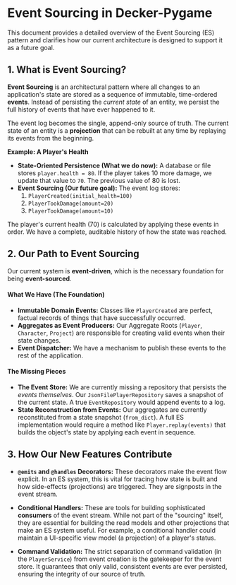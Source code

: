 # Event Sourcing in Decker-Pygame

This document provides a detailed overview of the Event Sourcing (ES) pattern and clarifies how our current architecture is designed to support it as a future goal.

## 1. What is Event Sourcing?

**Event Sourcing** is an architectural pattern where all changes to an application's state are stored as a sequence of immutable, time-ordered **events**. Instead of persisting the *current state* of an entity, we persist the full history of events that have ever happened to it.

The event log becomes the single, append-only source of truth. The current state of an entity is a **projection** that can be rebuilt at any time by replaying its events from the beginning.

**Example: A Player's Health**

-   **State-Oriented Persistence (What we do now):** A database or file stores `player.health = 80`. If the player takes 10 more damage, we update that value to `70`. The previous value of 80 is lost.
-   **Event Sourcing (Our future goal):** The event log stores:
    1.  `PlayerCreated(initial_health=100)`
    2.  `PlayerTookDamage(amount=20)`
    3.  `PlayerTookDamage(amount=10)`

The player's current health (70) is calculated by applying these events in order. We have a complete, auditable history of how the state was reached.

## 2. Our Path to Event Sourcing

Our current system is **event-driven**, which is the necessary foundation for being **event-sourced**.

#### What We Have (The Foundation)

-   **Immutable Domain Events:** Classes like `PlayerCreated` are perfect, factual records of things that have successfully occurred.
-   **Aggregates as Event Producers:** Our Aggregate Roots (`Player`, `Character`, `Project`) are responsible for creating valid events when their state changes.
-   **Event Dispatcher:** We have a mechanism to publish these events to the rest of the application.

#### The Missing Pieces

-   **The Event Store:** We are currently missing a repository that persists the *events themselves*. Our `JsonFilePlayerRepository` saves a snapshot of the current state. A true `EventRepository` would append events to a log.
-   **State Reconstruction from Events:** Our aggregates are currently reconstituted from a state snapshot (`from_dict`). A full ES implementation would require a method like `Player.replay(events)` that builds the object's state by applying each event in sequence.

## 3. How Our New Features Contribute

-   **`@emits` and `@handles` Decorators:** These decorators make the event flow explicit. In an ES system, this is vital for tracing how state is built and how side-effects (projections) are triggered. They are signposts in the event stream.

-   **Conditional Handlers:** These are tools for building sophisticated **consumers** of the event stream. While not part of the "sourcing" itself, they are essential for building the read models and other projections that make an ES system useful. For example, a conditional handler could maintain a UI-specific view model (a projection) of a player's status.

-   **Command Validation:** The strict separation of command validation (in the `PlayerService`) from event creation is the gatekeeper for the event store. It guarantees that only valid, consistent events are ever persisted, ensuring the integrity of our source of truth.
